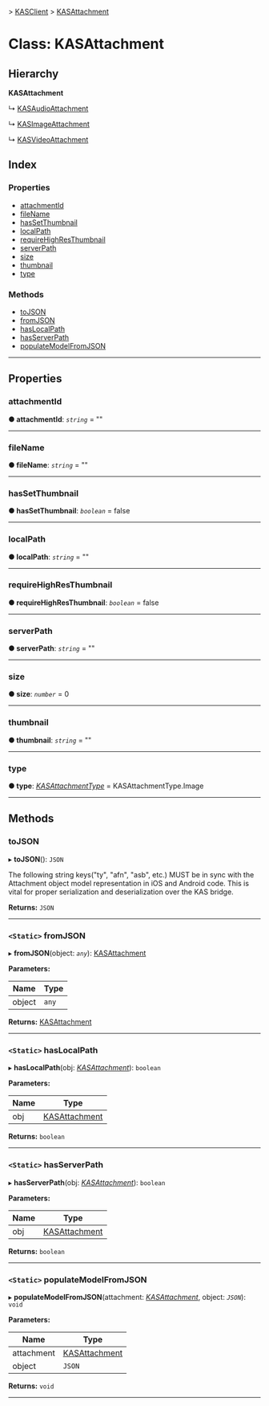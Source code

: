 [](../README.md) > [KASClient](../modules/kasclient.md) > [KASAttachment](../classes/kasclient.kasattachment.md)

# Class: KASAttachment

## Hierarchy

**KASAttachment**

↳  [KASAudioAttachment](kasclient.kasaudioattachment.md)

↳  [KASImageAttachment](kasclient.kasimageattachment.md)

↳  [KASVideoAttachment](kasclient.kasvideoattachment.md)

## Index

### Properties

* [attachmentId](kasclient.kasattachment.md#attachmentid)
* [fileName](kasclient.kasattachment.md#filename)
* [hasSetThumbnail](kasclient.kasattachment.md#hassetthumbnail)
* [localPath](kasclient.kasattachment.md#localpath)
* [requireHighResThumbnail](kasclient.kasattachment.md#requirehighresthumbnail)
* [serverPath](kasclient.kasattachment.md#serverpath)
* [size](kasclient.kasattachment.md#size)
* [thumbnail](kasclient.kasattachment.md#thumbnail)
* [type](kasclient.kasattachment.md#type)
### Methods

* [toJSON](kasclient.kasattachment.md#tojson)
* [fromJSON](kasclient.kasattachment.md#fromjson)
* [hasLocalPath](kasclient.kasattachment.md#haslocalpath)
* [hasServerPath](kasclient.kasattachment.md#hasserverpath)
* [populateModelFromJSON](kasclient.kasattachment.md#populatemodelfromjson)

---

## Properties

<a id="attachmentid"></a>

###  attachmentId

**● attachmentId**: *`string`* = ""

___
<a id="filename"></a>

###  fileName

**● fileName**: *`string`* = ""

___
<a id="hassetthumbnail"></a>

###  hasSetThumbnail

**● hasSetThumbnail**: *`boolean`* = false

___
<a id="localpath"></a>

###  localPath

**● localPath**: *`string`* = ""

___
<a id="requirehighresthumbnail"></a>

###  requireHighResThumbnail

**● requireHighResThumbnail**: *`boolean`* = false

___
<a id="serverpath"></a>

###  serverPath

**● serverPath**: *`string`* = ""

___
<a id="size"></a>

###  size

**● size**: *`number`* = 0

___
<a id="thumbnail"></a>

###  thumbnail

**● thumbnail**: *`string`* = ""

___
<a id="type"></a>

###  type

**● type**: *[KASAttachmentType](../enums/kasclient.kasattachmenttype.md)* =  KASAttachmentType.Image

___

## Methods

<a id="tojson"></a>

###  toJSON

▸ **toJSON**(): `JSON`

The following string keys("ty", "afn", "asb", etc.) MUST be in sync with the Attachment object model representation in iOS and Android code. This is vital for proper serialization and deserialization over the KAS bridge.

**Returns:** `JSON`

___
<a id="fromjson"></a>

### `<Static>` fromJSON

▸ **fromJSON**(object: *`any`*): [KASAttachment](kasclient.kasattachment.md)

**Parameters:**

| Name | Type |
| ------ | ------ |
| object | `any` |

**Returns:** [KASAttachment](kasclient.kasattachment.md)

___
<a id="haslocalpath"></a>

### `<Static>` hasLocalPath

▸ **hasLocalPath**(obj: *[KASAttachment](kasclient.kasattachment.md)*): `boolean`

**Parameters:**

| Name | Type |
| ------ | ------ |
| obj | [KASAttachment](kasclient.kasattachment.md) |

**Returns:** `boolean`

___
<a id="hasserverpath"></a>

### `<Static>` hasServerPath

▸ **hasServerPath**(obj: *[KASAttachment](kasclient.kasattachment.md)*): `boolean`

**Parameters:**

| Name | Type |
| ------ | ------ |
| obj | [KASAttachment](kasclient.kasattachment.md) |

**Returns:** `boolean`

___
<a id="populatemodelfromjson"></a>

### `<Static>` populateModelFromJSON

▸ **populateModelFromJSON**(attachment: *[KASAttachment](kasclient.kasattachment.md)*, object: *`JSON`*): `void`

**Parameters:**

| Name | Type |
| ------ | ------ |
| attachment | [KASAttachment](kasclient.kasattachment.md) |
| object | `JSON` |

**Returns:** `void`

___

